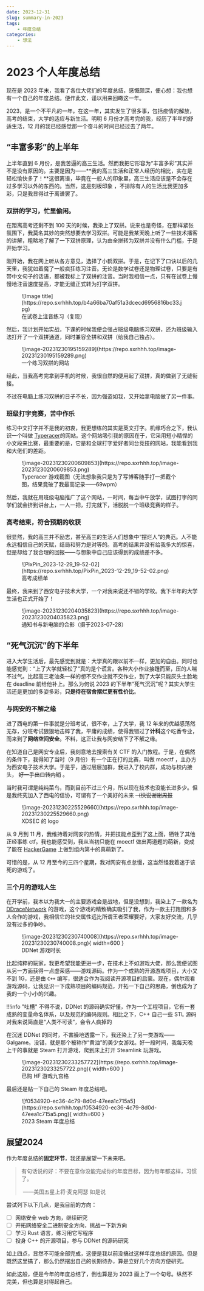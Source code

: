 ```yaml
---
date: 2023-12-31
slug: summary-in-2023
tags:
    - 年度总结
categories:
    - 想法
---
```

# 2023 个人年度总结

现在是 2023 年末，我看了各位大佬们的年度总结，感慨颇深，便心想：我也想有一个自己的年度总结。便作此文，谨以用来回瞰这一年。

2023，是一个不平凡的一年，在这一年，其实发生了很多事，包括疫情的解放，高考的结束，大学的适应与新生活。明明 6 月份才高考完的我，经历了半年的舒适生活，12 月的我已经感觉那一个奋斗的时间已经过去了两年。

<!-- more -->

## “丰富多彩”的上半年

上半年直到 6 月份，是我苦逼的高三生活。然而我把它形容为“丰富多彩”其实并不是没有原因的。主要是因为——**我的高三生活和正常人经历的相比，实在是轻松愉快多了！**这很离谱，毕竟在一般人的印象里，高三生活应该是不会存在过多学习以外的东西的。当然，这是刻板印象 ，不排除有人的生活比我更加多彩，只是我显得过于离谱罢了。

### 双拼的学习，忙里偷闲。

在距离高考还剩不到 100 天的时候，我染上了双拼。说来也是奇怪，在那样紧张氛围下，我莫名其妙的突然想要去学习双拼。可能是我某天晚上听了一些技术播客的讲解，粗略地了解了一下双拼原理，认为由全拼转为双拼并没有什么门槛，于是开始学习。

刚开始，我在网上听从各方意见，选择了小鹤双拼。于是，在记下了口诀以后的几天里，我犹如着魔了一般疯狂练习注音。无论是数学试卷还是物理试卷，只要是有带中文句子的话语，都被我标上了双拼的注音。当时我相信一点，只有在试卷上慢慢地注音速度提高，才能无缝正式转为打字双拼。

<figure markdown>   ![Image title](https://repo.sxrhhh.top/b4a66ba70af51a3dcecd6956816bc33.jpg)   <figcaption>在试卷上注音练习（复现）</figcaption> </figure>

然后，我计划开始实战，下课的时候我便会强占班级电脑练习双拼，还为班级输入法打开了一个双拼通道，同时兼容全拼和双拼（给我自己独占）。

<figure markdown>   ![image-20231230195159289](https://repo.sxrhhh.top/image-20231230195159289.png)   <figcaption>一个练习双拼的网站</figcaption> </figure>

经此，当我高考完拿到手机的时候，我很自然的便用起了双拼，真的做到了无缝衔接。

不过在电脑上练习双拼的日子不长，因为强盗如我，又开始拿电脑做了另一件事。

### 班级打字竞赛，苦中作乐

练习中文打字并不是我的初衷，我更想练的其实是英文打字。机缘巧合之下，我认识一个叫做 [Typeracer](https://typeracer.com)的网站。这个网站吸引我的原因在于，它采用短小精悍的小文段来比赛，最重要的是，它是和全球打字爱好者同台竞技的网站，我能看到我和大佬们的差距。

<figure markdown>   ![image-20231230200609853](https://repo.sxrhhh.top/image-20231230200609853.png)   <figcaption>Typeracer 游戏截图（无法想象我只是为了写博客随手打一把截个图，结果竟破了我最高记录——69wpm）</figcaption> </figure>

然后，我就在用班级电脑推广了这个网站，一时间，每当中午放学，试图打字的同学们就会挤到讲台上，一人一把，打完就下，活脱脱一个班级竞赛的样子。

### 高考结束，符合预期的收获

很显然，我的高三并不励志，甚至高三的生活人们想象中“摆烂人”的典范。人不能永远相信自己的天赋，结局和努力是对等的。高考的结果并没有给我多大的惊喜，但是却给了我合理的回报——与想象中自己应该得到的成绩差不多。

<figure markdown>   ![PixPin_2023-12-29_19-52-02](https://repo.sxrhhh.top/PixPin_2023-12-29_19-52-02.png)   <figcaption>高考成绩单</figcaption> </figure>

最终，我来到了西安电子技术大学，一个对我来说还不错的学校。我下半年的大学生活也正式开始了！

<figure markdown>   ![image-20231230204035823](https://repo.sxrhhh.top/image-20231230204035823.png)   <figcaption>通知书与新电脑的合影（摄于2023-07-28）</figcaption> </figure>

## “死气沉沉”的下半年

进入大学生活后，最先感觉到就是：大学真的跟以前不一样，更加的自由。同时也能感觉到：“上了大学就轻松了”真的是个谎言。各种大小作业接踵而至，压的人喘不过气。比起高三老油条一样的想不交作业就不交作业，到了大学只能灰头土脸地在 deadline 前给他补上。那么为何说 2023 的下半年“死气沉沉”呢？其实大学生活还是更加的多姿多彩，**只是待在宿舍摆烂更有性价比**。

### 与网安的不解之缘

进了西电的第一件事就是分班考试，很不幸，上了大学，我 12 年来的优越感荡然无存，分班考试狠狠地击碎了我，平庸的成绩，使得我错过了**计科**这个吃香专业，而来到了**网络空间安全**。不料，这正让我与网安结下了不解之缘。

在知道自己是网安专业后，我刻意地去搜索有关 CTF 的入门教程。于是，在偶然的条件下，我得知了当时（9 月份）有一个正在打的比赛，叫做 moectf ，主办方为西安电子技术大学。于是乎，通过层层加群，我进入了校内群，成功与校内接头， ~~好一手出口转内销~~ 。

当时我可谓是纯纯菜鸟，而到目前不过三个月，所以现在技术也没能长进多少。但是我终究加入了西电的信协，可谓有了一个美好的未来 ~~（快说谢谢周报~~

<figure markdown>   ![image-20231230225529660](https://repo.sxrhhh.top/image-20231230225529660.png) <figcaption>XDSEC 的 logo</figcaption> </figure>

从 9 月到 11 月，我维持着对网安的热情，并把技能点歪到了这上面，牺牲了其他正经事练 ctf。我也能感受到，我从当初只能在 moectf 做出两道题的萌新，变成了能在 [HackerGame](/blog/2023/11/07/writeup-of-hackergame2023/) 上做到组内第十的真萌新了。

可惜的是，从 12 月至今的三四个星期，我对网安有点怠慢，这当然怪我着迷于该死的游戏了。

### 三个月的游戏人生

在开学前，我本以为我大一的主要游戏会是战地，但是没想到，我染上了一款名为 [DDraceNetwork](https://ddnet.org/) 的游戏，这个游戏的精致确实吸引了我，作为一款主打跑图和多人合作的游戏，我相信它的社交属性远比所谓王者荣耀要好，大家友好交流，几乎没有过多的争吵。

<figure markdown>   ![image-20231230230740008](https://repo.sxrhhh.top/image-20231230230740008.png){ width=600 }  <figcaption>DDNet 游戏时长</figcaption> </figure>

比起纯粹的玩家，我更希望我能更进一步，在技术上不如游戏大佬，那么我便试图从另一方面获得一点虚荣感——游戏源码。作为一个成熟的开源游戏项目，大小又不到 1G，还是由 `C++` 编写，很适合作为我阅读开源项目的启蒙。现在，偶尔观看游戏源码，让我见识一下成熟项目的编码规范，开拓一下自己的思路，倒也成为了我的一个小小的兴趣。

!!!info "吐槽"
	不得不说，DDNet 的源码确实好懂，作为一个工程项目，它有一套成熟的变量命名体系，以及规范的编码规则。相比之下，C++ 自己一些 STL 源码对我来说简直是“人类不可读”，会令人疯掉的

在沉迷 DDNet 的同时，不害臊地透露一下，我还染上了另一类游戏——Galgame。没错，就是那个被称作“黄油”的美少女游戏。好一段时间，我每天晚上干的事就是 Steam 打开游戏，爬到床上打开 Steamlink 玩游戏。

<figure markdown>   ![image-20231230233257722](https://repo.sxrhhh.top/image-20231230233257722.png){ width=600 }  <figcaption>已购 HF 游戏九宫格</figcaption> </figure>

最后还是贴一下自己的 Steam 年度总结吧。

<figure markdown>   ![f0534920-ec36-4c79-8d0d-47eea1c715a5](https://repo.sxrhhh.top/f0534920-ec36-4c79-8d0d-47eea1c715a5.png){ width=600 }  <figcaption>2023 Steam 年度总结</figcaption> </figure>

## 展望2024

作为年度总结的**固定环节**，我还是展望一下未来吧。

> 有句话说的好：不要在意你没能完成你的年度目标，因为每年都这样，习惯了。
>
> ​                ——美国五星上将·麦克阿瑟 如是说

尝试列下以下几点，是我目前的方向：

- [ ] 网络安全 web 方向，继续研究
- [ ] 开拓网络安全二进制安全方向，挑战一下新方向
- [ ] 学习 Rust 语言，练习用它写程序
- [ ] 投身 C++ 的开源项目，参与 DDNet 的源码研究

如上四点，显然不可能全部完成，这便是我以前没搞过这样年度总结的原因。但是既然这里搞了，那么仍然摆出自己的长期待办，算是立好几个方向方便研究。

如此这般，便是今年的年度总结了，倒也算是为 2023 画上了一个句号。纵然不完美，但也算是对得起自己。
